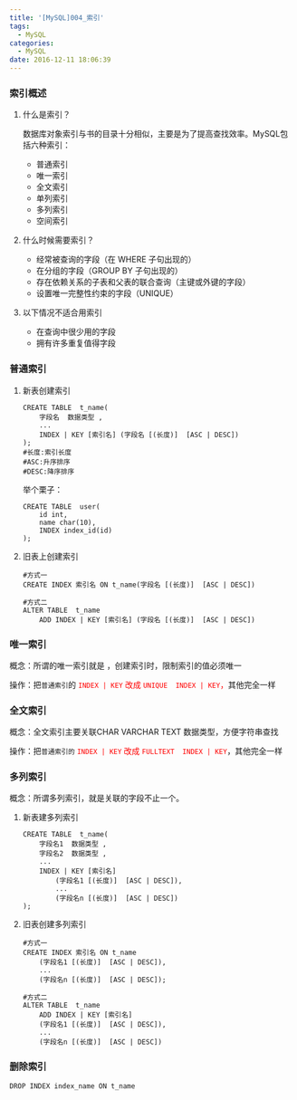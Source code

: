 ```yaml
---
title: '[MySQL]004_索引'
tags:
  - MySQL
categories:
  - MySQL
date: 2016-12-11 18:06:39
---
```

### 索引概述
1. 什么是索引？

	数据库对象索引与书的目录十分相似，主要是为了提高查找效率。MySQL包括六种索引：
	- 普通索引
	- 唯一索引
	- 全文索引
	- 单列索引
	- 多列索引
	- 空间索引

2. 什么时候需要索引？

	- 经常被查询的字段（在 WHERE 子句出现的）
	- 在分组的字段（GROUP BY 子句出现的）
	- 存在依赖关系的子表和父表的联合查询（主键或外键的字段）
	- 设置唯一完整性约束的字段（UNIQUE）

3. 以下情况不适合用索引
	- 在查询中很少用的字段
	- 拥有许多重复值得字段


### 普通索引

1. 新表创建索引
	```
	CREATE TABLE  t_name(
		字段名  数据类型 ,
		...
		INDEX | KEY [索引名] (字段名 [(长度)]  [ASC | DESC])
	);
	#长度:索引长度
	#ASC:升序排序
	#DESC:降序排序 
	```
	举个栗子：

	```
	CREATE TABLE  user(
		id int,
		name char(10),
		INDEX index_id(id)
	);
	```

2. 旧表上创建索引

	```
	#方式一
	CREATE INDEX 索引名 ON t_name(字段名 [(长度)]  [ASC | DESC])

	#方式二
	ALTER TABLE  t_name 
		ADD INDEX | KEY [索引名] (字段名 [(长度)]  [ASC | DESC])
	```

### 唯一索引

概念：所谓的唯一索引就是 ，创建索引时，限制索引的值必须唯一

操作：把`普通索引`的<font color="red"> `INDEX | KEY` 改成 `UNIQUE  INDEX | KEY`，</font>其他完全一样

### 全文索引

概念：全文索引主要关联CHAR VARCHAR TEXT 数据类型，方便字符串查找

操作：把`普通索引的`<font color="red"> `INDEX | KEY` 改成 `FULLTEXT  INDEX | KEY`</font>，其他完全一样

### 多列索引

概念：所谓多列索引，就是关联的字段不止一个。

1. 新表建多列索引

	```
	CREATE TABLE  t_name(
		字段名1  数据类型 ,
		字段名2  数据类型 ,
		...
		INDEX | KEY [索引名]
			(字段名1 [(长度)]  [ASC | DESC]),
			...
			(字段名n [(长度)]  [ASC | DESC])
	);
	```
2. 旧表创建多列索引

	```
	#方式一
	CREATE INDEX 索引名 ON t_name
		(字段名1 [(长度)]  [ASC | DESC]),
		...
		(字段名n [(长度)]  [ASC | DESC]);

	#方式二
	ALTER TABLE  t_name 
		ADD INDEX | KEY [索引名] 
		(字段名1 [(长度)]  [ASC | DESC]),
		...
		(字段名n [(长度)]  [ASC | DESC])
	```

### 删除索引

```
DROP INDEX index_name ON t_name 
```
